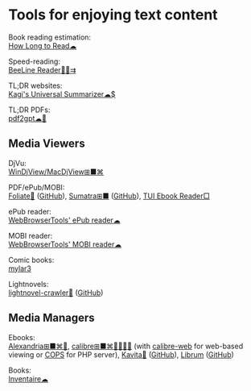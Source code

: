 
# Tools for enjoying text content

Book reading estimation:  
[How Long to Read☁](https://www.howlongtoread.com/)

Speed-reading:  
[BeeLine Reader🍎🤖⇉](https://www.beelinereader.com/)

TL;DR websites:  
[Kagi's Universal Summarizer☁$](https://kagi.com/summarizer/index.html)

TL;DR PDFs:  
[pdf2gpt☁🎰](https://pdf2gpt.com/)

## Media Viewers

DjVu:  
[WinDjView/MacDjView⊞■⌘](https://windjview.sourceforge.io/)

PDF/ePub/MOBI:  
[Foliate🐧](https://johnfactotum.github.io/foliate/) ([GitHub](https://github.com/johnfactotum/foliate/)),
[Sumatra⊞■](https://www.sumatrapdfreader.org/free-pdf-reader.html) ([GitHub](https://github.com/sumatrapdfreader/sumatrapdf)),
[TUI Ebook Reader□](https://github.com/wustho/baca)

ePub reader:  
[WebBrowserTools' ePub reader☁](https://webbrowsertools.com/epub-reader/)

MOBI reader:  
[WebBrowserTools' MOBI reader☁](https://webbrowsertools.com/mobi-reader/)

Comic books:  
[mylar3](https://github.com/mylar3/mylar3)

Lightnovels:  
[lightnovel-crawler🐍](https://pypi.org/project/lightnovel-crawler/) ([GitHub](https://github.com/dipu-bd/lightnovel-crawler))

## Media Managers

Ebooks:  
[Alexandria⊞■⌘🐧](https://github.com/btpf/Alexandria),
[calibre⊞■⌘🐧🍎🤖💾](https://calibre-ebook.com/) (with [calibre-web](https://github.com/janeczku/calibre-web) for web-based viewing or [COPS](https://blog.slucas.fr/projects/calibre-opds-php-server/) for PHP server),
[Kavita💾](https://www.kavitareader.com/) ([GitHub](https://github.com/Kareadita/Kavita)),
[Librum](https://librumreader.com/) ([GitHub](https://github.com/Librum-Reader/Librum))

Books:  
[Inventaire☁](https://inventaire.io/)

